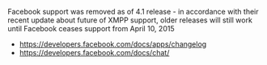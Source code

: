 Facebook support was removed as of 4.1 release - in accordance with their
recent update about future of XMPP support, older releases will still work
until Facebook ceases support from April 10, 2015

   - https://developers.facebook.com/docs/apps/changelog
   - https://developers.facebook.com/docs/chat/
